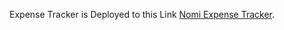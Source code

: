 Expense Tracker is Deployed to this Link [Nomi Expense Tracker](https://nomi-expense-tracker.surge.sh/).